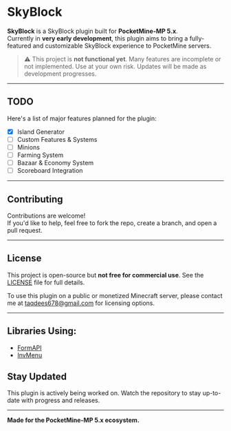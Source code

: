 # SkyBlock

**SkyBlock** is a SkyBlock plugin built for **PocketMine-MP 5.x**.  
Currently in **very early development**, this plugin aims to bring a fully-featured and customizable SkyBlock experience to PocketMine servers.

> ⚠️ This project is **not functional yet**. Many features are incomplete or not implemented. Use at your own risk. Updates will be made as development progresses.

---

## TODO

Here's a list of major features planned for the plugin:

- [x] Island Generator  
- [ ] Custom Features & Systems  
- [ ] Minions
- [ ] Farming System  
- [ ] Bazaar & Economy System 
- [ ] Scoreboard Integration  

---

## Contributing

Contributions are welcome!  
If you'd like to help, feel free to fork the repo, create a branch, and open a pull request.

---

## License

This project is open-source but **not free for commercial use**. See the [LICENSE](./LICENSE) file for full details.

To use this plugin on a public or monetized Minecraft server, please contact me at taqdees678@gmail.com for licensing options.

---

## Libraries Using:

- [FormAPI](https://github.com/jojoe77777/FormAPI)
- [InvMenu](https://github.com/Muqsit/InvMenu)

## Stay Updated

This plugin is actively being worked on. Watch the repository to stay up-to-date with progress and releases.

---

**Made for the PocketMine-MP 5.x ecosystem.**
